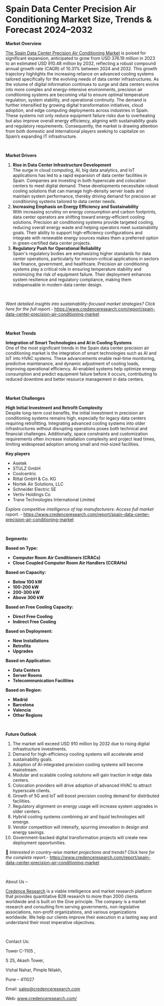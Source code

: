 # Spain Data Center Precision Air Conditioning Market Size, Trends & Forecast 2024–2032


<p><strong>Market Overview</strong></p>
<p><a href="https://www.credenceresearch.com/report/spain-data-center-precision-air-conditioning-market">The Spain Data Center Precision Air Conditioning Market</a> is poised for significant expansion, anticipated to grow from USD 376.19 million in 2023 to an estimated USD 910.48 million by 2032, reflecting a robust compound annual growth rate (CAGR) of 10.31% between 2024 and 2032. This growth trajectory highlights the increasing reliance on advanced cooling systems tailored specifically for the evolving needs of data center infrastructures. As the volume of digital information continues to surge and data centers evolve into more complex and energy-intensive environments, precision air conditioning systems are becoming vital to ensure optimal temperature regulation, system stability, and operational continuity. The demand is further intensified by growing digital transformation initiatives, cloud adoption, and edge computing deployments across industries in Spain. These systems not only reduce equipment failure risks due to overheating but also improve overall energy efficiency, aligning with sustainability goals and regulatory requirements. Consequently, the market is drawing attention from both domestic and international players seeking to capitalize on Spain&rsquo;s expanding IT infrastructure.</p>
<p><strong>&nbsp;</strong></p>
<p><strong>Market Drivers</strong></p>
<ol>
<li><strong> Rise in Data Center Infrastructure Development</strong><br data-start="1308" data-end="1311" /> The surge in cloud computing, AI, big data analytics, and IoT applications has led to a rapid expansion of data center facilities in Spain. Companies are investing in both hyperscale and colocation centers to meet digital demand. These developments necessitate robust cooling solutions that can manage high-density server loads and maintain system performance, thereby driving demand for precision air conditioning systems tailored to data center needs.</li>
<li data-start="1766" data-end="2293"><strong data-start="1766" data-end="1832"> Increasing Emphasis on Energy Efficiency and Sustainability</strong><br data-start="1832" data-end="1835" /> With increasing scrutiny on energy consumption and carbon footprints, data center operators are shifting toward energy-efficient cooling solutions. Precision air conditioning systems provide targeted cooling, reducing overall energy waste and helping operators meet sustainability goals. Their ability to support high-efficiency configurations and integrate with renewable energy sources makes them a preferred option in green-certified data center projects.</li>
<li data-start="2295" data-end="2797"><strong data-start="2295" data-end="2345"> Regulatory Push for Operational Reliability</strong><br data-start="2345" data-end="2348" /> Spain's regulatory bodies are emphasizing higher standards for data center operations, particularly for mission-critical applications in sectors like finance, government, and healthcare. Precision air conditioning systems play a critical role in ensuring temperature stability and minimizing the risk of equipment failure. Their deployment enhances system resilience and regulatory compliance, making them indispensable in modern data center design.</li>
</ol>
<p><strong>&nbsp;</strong></p>
<p><em>Want detailed insights into sustainability-focused market strategies? Click here for the full report.- </em><a href="https://www.credenceresearch.com/report/spain-data-center-precision-air-conditioning-market">https://www.credenceresearch.com/report/spain-data-center-precision-air-conditioning-market</a></p>
<p>&nbsp;</p>
<p><strong>Market Trends</strong></p>
<p><strong>Integration of Smart Technologies and AI in Cooling Systems</strong><br /> One of the most significant trends in the Spain data center precision air conditioning market is the integration of smart technologies such as AI and IoT into HVAC systems. These advancements enable real-time monitoring, predictive maintenance, and dynamic adjustment of cooling loads, improving operational efficiency. AI-enabled systems help optimize energy consumption and predict equipment failure before it occurs, contributing to reduced downtime and better resource management in data centers.</p>
<p><strong>&nbsp;</strong></p>
<p><strong>Market Challenges</strong></p>
<p><strong>High Initial Investment and Retrofit Complexity</strong><br /> Despite long-term cost benefits, the initial investment in precision air conditioning systems remains high, especially for legacy data centers requiring retrofitting. Integrating advanced cooling systems into older infrastructures without disrupting operations poses both technical and financial challenges. Additionally, space constraints and customization requirements often increase installation complexity and project lead times, limiting widespread adoption among small and mid-sized facilities.</p>
<p><strong>Key players</strong></p>
<ul>
<li>Asetek</li>
<li>STULZ GmbH</li>
<li>Coolcentric</li>
<li>Rittal GmbH &amp; Co. KG</li>
<li>Nortek Air Solutions, LLC</li>
<li>Schneider Electric SE</li>
<li>Vertiv Holdings Co</li>
<li>Trane Technologies International Limited</li>
</ul>
<p><em>Explore competitive intelligence of top manufacturers: Access full market report. - </em><a href="https://www.credenceresearch.com/report/spain-data-center-precision-air-conditioning-market">https://www.credenceresearch.com/report/spain-data-center-precision-air-conditioning-market</a></p>
<p>&nbsp;</p>
<p><strong>Segments:</strong></p>
<p><strong>Based on Type:</strong></p>
<ul>
<li><strong>Computer Room Air Conditioners (CRACs)</strong></li>
<li><strong>Close Coupled Computer Room Air Handlers (CCRAHs)</strong></li>
</ul>
<p><strong>Based on Capacity:</strong></p>
<ul>
<li><strong>Below 100 kW</strong></li>
<li><strong>100-200 kW</strong></li>
<li><strong>200-300 kW</strong></li>
<li><strong>Above 300 kW</strong></li>
</ul>
<p><strong>Based on Free Cooling Capacity:</strong></p>
<ul>
<li><strong>Direct Free Cooling</strong></li>
<li><strong>Indirect Free Cooling</strong></li>
</ul>
<p><strong>Based on Deployment:</strong></p>
<ul>
<li><strong>New Installations</strong></li>
<li><strong>Retrofits</strong></li>
<li><strong>Upgrades</strong></li>
</ul>
<p><strong>Based on Application:</strong></p>
<ul>
<li><strong>Data Centers</strong></li>
<li><strong>Server Rooms</strong></li>
<li><strong>Telecommunication Facilities</strong></li>
</ul>
<p><strong>Based on Region:</strong></p>
<ul>
<li><strong>Madrid</strong></li>
<li><strong>Barcelona</strong></li>
<li><strong>Valencia</strong></li>
<li><strong>Other Regions</strong></li>
</ul>
<p>&nbsp;</p>
<p><strong>Future Outlook </strong></p>
<ol>
<li>The market will exceed USD 910 million by 2032 due to rising digital infrastructure investments.</li>
<li data-start="4124" data-end="4211">Demand for high-efficiency cooling systems will accelerate amid sustainability goals.</li>
<li data-start="4215" data-end="4292">Adoption of AI-integrated precision cooling systems will become mainstream.</li>
<li data-start="4296" data-end="4377">Modular and scalable cooling solutions will gain traction in edge data centers.</li>
<li data-start="4381" data-end="4471">Colocation providers will drive adoption of advanced HVAC to attract hyperscale clients.</li>
<li data-start="4475" data-end="4561">Growth of 5G and IoT will boost precision cooling demand for distributed facilities.</li>
<li data-start="4565" data-end="4651">Regulatory alignment on energy usage will increase system upgrades in older centers.</li>
<li data-start="4655" data-end="4730">Hybrid cooling systems combining air and liquid technologies will emerge.</li>
<li data-start="4734" data-end="4820">Vendor competition will intensify, spurring innovation in design and energy savings.</li>
<li data-start="4825" data-end="4916">Government-backed digital transformation projects will create new deployment opportunities.</li>
</ol>
<p>📌 <em>Interested in country-wise market projections and trends? Click here for the complete report.- </em><a href="https://www.credenceresearch.com/report/spain-data-center-precision-air-conditioning-market">https://www.credenceresearch.com/report/spain-data-center-precision-air-conditioning-market</a></p>
<p>&nbsp;</p>
<p>About Us &ndash;</p>
<p><a href="https://www.credenceresearch.com/">Credence Research</a> is a viable intelligence and market research platform that provides quantitative B2B research to more than 2000 clients worldwide and is built on the Give principle. The company is a market research and consulting firm serving governments, non-legislative associations, non-profit organizations, and various organizations worldwide. We help our clients improve their execution in a lasting way and understand their most imperative objectives.</p>
<p>&nbsp;</p>
<p>Contact Us:</p>
<p>Tower C-1105 ,</p>
<p>S 25, Akash Tower,</p>
<p>Vishal Nahar, Pimple Nilakh,</p>
<p>Pune &ndash; 411027</p>
<p>Email: <a href="mailto:sales@credenceresearch.com">sales@credenceresearch.com</a></p>
<p>Web: <a href="http://www.credenceresearch.com/">www.credenceresearch.com/</a></p>
<p>&nbsp;</p>
<p>&nbsp;</p>
